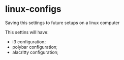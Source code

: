 # linux-configs

Saving this settings to future setups on a linux computer

This settins will have: 

- i3 configuration;
- polybar configuration;
- alacritty configuration; 

